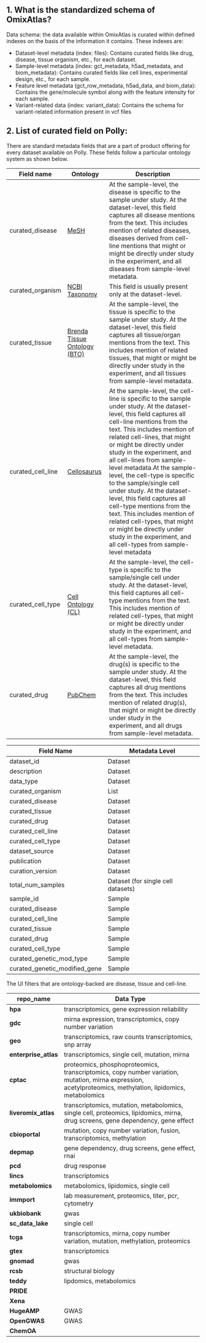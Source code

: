 
## 1. What is the standardized schema of OmixAtlas?

Data schema: the data available within OmixAtlas is curated within defined indexes on the basis of the information it contains. These indexes are:

- Dataset-level metadata (index: files): Contains curated fields like drug, disease, tissue organism, etc., for each dataset.
- Sample-level metadata (index: gct\_metadata, h5ad\_metadata, and biom\_metadata): Contains curated fields like cell lines, experimental design, etc., for each sample.
- Feature level metadata (gct\_row\_metadata, h5ad\_data, and biom\_data): Contains the gene/molecule symbol along with the feature intensity for each sample.
- Variant-related data (index: variant\_data): Contains the schema for variant-related information present in vcf files

## 2. List of curated field on Polly:

There are standard metadata fields that are a part of product offering for every dataset available on Polly. These fields follow a particular ontology system as shown below.

| Field name | Ontology | Description |
| --- | --- | --- |
| curated\_disease | [MeSH](https://www.ncbi.nlm.nih.gov/mesh/1000067) | At the sample-level, the disease is specific to the sample under study. At the dataset-level, this field captures all disease mentions from the text. This includes mention of related diseases, diseases derived from cell-line mentions that might or might be directly under study in the experiment, and all diseases from sample-level metadata.|
| curated\_organism | [NCBI Taxonomy](https://www.ncbi.nlm.nih.gov/taxonomy) | This field is usually present only at the dataset-level. |
| curated\_tissue | [Brenda Tissue Ontology (BTO)](https://www.ebi.ac.uk/ols/ontologies/bto) | At the sample-level, the tissue is specific to the sample under study. At the dataset-level, this field captures all tissue/organ mentions from the text. This includes mention of related tissues, that might or might be directly under study in the experiment, and all tissues from sample-level metadata.|
| curated\_cell\_line | [Cellosaurus](https://www.cellosaurus.org/) | At the sample-level, the cell-line is specific to the sample under study. At the dataset-level, this field captures all cell-line mentions from the text. This includes mention of related cell-lines, that might or might be directly under study in the experiment, and all cell-lines from sample-level metadata.At the sample-level, the cell-type is specific to the sample/single cell under study. At the dataset-level, this field captures all cell-type mentions from the text. This includes mention of related cell-types, that might or might be directly under study in the experiment, and all cell-types from sample-level metadata|
| curated\_cell\_type | [Cell Ontology (CL)](https://www.ebi.ac.uk/ols/ontologies/cl) | At the sample-level, the cell-type is specific to the sample/single cell under study. At the dataset-level, this field captures all cell-type mentions from the text. This includes mention of related cell-types, that might or might be directly under study in the experiment, and all cell-types from sample-level metadata.|
| curated\_drug | [PubChem](https://pubchem.ncbi.nlm.nih.gov/) | At the sample-level, the drug(s) is specific to the sample under study. At the dataset-level, this field captures all drug mentions from the text. This includes mention of related drug(s), that might or might be directly under study in the experiment, and all drugs from sample-level metadata. |

| **Field Name** | **Metadata Level** |
| --- | --- |
| dataset\_id | Dataset |
| description | Dataset |
| data\_type | Dataset |
| curated\_organism | List |
| curated\_disease | Dataset |
| curated\_tissue | Dataset |
| curated\_drug | Dataset |
| curated\_cell\_line | Dataset |
| curated\_cell\_type | Dataset |
| dataset\_source | Dataset |
| publication | Dataset |
| curation\_version | Dataset |
| total\_num\_samples | Dataset (for single cell datasets) |
| sample\_id | Sample |
| curated\_disease | Sample |
| curated\_cell\_line | Sample |
| curated\_tissue | Sample |
| curated\_drug | Sample |
| curated\_cell\_type | Sample |
| curated\_genetic\_mod\_type | Sample |
| curated\_genetic\_modified\_gene | Sample |

The UI filters that are ontology-backed are disease, tissue and cell-line.

| **repo\_name** | **Data Type** |
| --- | --- |
| **hpa** | transcriptomics, gene expression reliability |
| **gdc** | mirna expression, transcriptomics, copy number variation |
| **geo** | transcriptomics, raw counts transcriptomics, snp array |
| **enterprise\_atlas** | transcriptomics, single cell, mutation, mirna |
| **cptac** | proteomics, phosphoproteomics, transcriptomics, copy number variation, mutation, mirna expression, acetylproteomics, methylation, lipidomics, metabolomics |
| **liveromix\_atlas** | transcriptomics, mutation, metabolomics, single cell, proteomics, lipidomics, mirna, drug screens, gene dependency, gene effect |
| **cbioportal** | mutation, copy number variation, fusion, transcriptomics, methylation |
| **depmap** | gene dependency, drug screens, gene effect, rnai |
| **pcd** | drug response |
| **lincs** | transcriptomics |
| **metabolomics** | metabolomics, lipidomics, single cell |
| **immport** | lab measurement, proteomics, titer, pcr, cytometry |
| **ukbiobank** | gwas |
| **sc\_data\_lake** | single cell |
| **tcga** | transcriptomics, mirna, copy number variation, mutation, methylation, proteomics |
| **gtex** | transcriptomics |
| **gnomad** | gwas |
| **rcsb** | structural biology |
| **teddy** | lipdomics, metabolomics |
| **PRIDE** | |
| **Xena** | |
| **HugeAMP** | GWAS |
| **OpenGWAS** | GWAS |
| **ChemOA** | |
